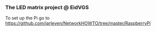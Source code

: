 ### The LED matrix project @ EidVGS


To set up the Pi go to https://github.com/jarleven/NetworkHOWTO/tree/master/RaspberryPi
